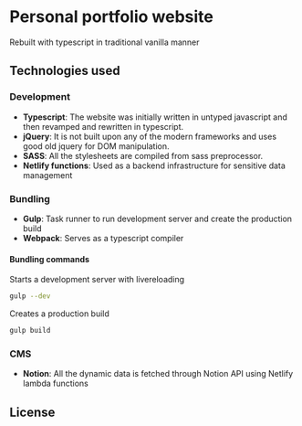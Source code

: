 # Personal portfolio website
Rebuilt with typescript in traditional vanilla manner

## Technologies used
### Development
  - **Typescript**: The website was initially written in untyped javascript and then revamped and rewritten in typescript.  
  - **jQuery**: It is not built upon any of the modern frameworks and uses good old jquery for DOM manipulation.  
  - **SASS**: All the stylesheets are compiled from sass preprocessor.  
  - **Netlify functions**: Used as a backend infrastructure for sensitive data management
  
### Bundling
  - **Gulp**: Task runner to run development server and create the production build
  - **Webpack**: Serves as a typescript compiler
  
  #### Bundling commands
  
  Starts a development server with livereloading
  ```bash
  gulp --dev
  ```  
  
  Creates a production build
  ```bash
  gulp build
  ```
  
### CMS
   - **Notion**: All the dynamic data is fetched through Notion API using Netlify lambda functions

## License
[CC BY-NC-ND 4.0]: (https://creativecommons.org/licenses/by-nc-nd/4.0/legalcode)
